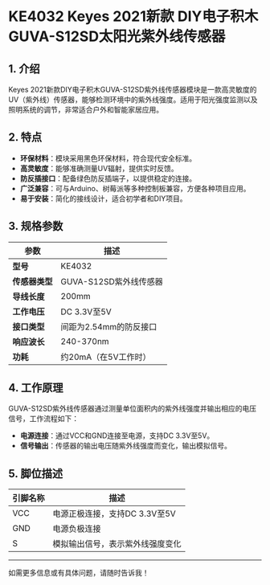 
# KE4032 Keyes 2021新款 DIY电子积木 GUVA-S12SD太阳光紫外线传感器

## 1. 介绍

Keyes 2021新款DIY电子积木GUVA-S12SD紫外线传感器模块是一款高灵敏度的UV（紫外线）传感器，能够检测环境中的紫外线强度。适用于阳光强度监测以及照明系统的调节，非常适合户外和智能家居应用。

## 2. 特点

- **环保材料**：模块采用黑色环保材料，符合现代安全标准。
- **高灵敏度**：能够准确测量UV辐射，提供实时反馈。
- **防反插接口**：配备绿色防反插端子，以提供稳定的连接。
- **广泛兼容**：可与Arduino、树莓派等多种控制板兼容，方便各种项目应用。
- **易于安装**：简化的接线设计，适合初学者和DIY项目。

## 3. 规格参数

| 参数          | 描述                     |
|---------------|-------------------------|
| **型号**      | KE4032                  |
| **传感器类型**| GUVA-S12SD紫外线传感器 |
| **导线长度**  | 200mm                   |
| **工作电压**  | DC 3.3V至5V            |
| **接口类型**  | 间距为2.54mm的防反接口   |
| **响应波长**  | 240-370nm               |
| **功耗**      | 约20mA（在5V工作时）    |

## 4. 工作原理

GUVA-S12SD紫外线传感器通过测量单位面积内的紫外线强度并输出相应的电压信号，工作流程如下：

- **电源连接**：通过VCC和GND连接至电源，支持DC 3.3V至5V。
- **信号输出**：传感器的输出电压随紫外线强度而变化，输出模拟信号。

## 5. 脚位描述

| 引脚名称 | 描述                             |
|----------|----------------------------------|
| VCC      | 电源正极连接，支持DC 3.3V至5V  |
| GND      | 电源负极连接                     |
| S        | 模拟输出信号，表示紫外线强度变化 |

---

如需更多信息或有具体问题，请随时告诉我！

